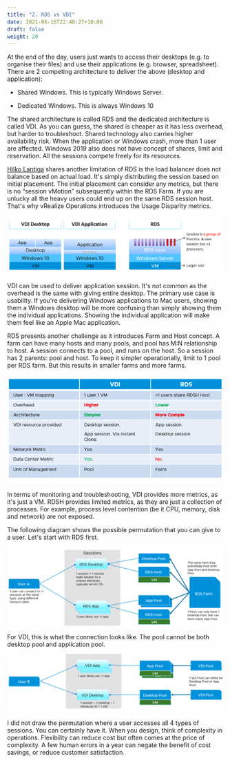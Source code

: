 ```yaml
---
title: "2. RDS vs VDI"
date: 2021-06-16T22:48:27+10:00
draft: false
weight: 20
---
```


At the end of the day, users just wants to access their desktops (e.g. to organise their files) and use their applications (e.g. browser, spreadsheet). There are 2 competing architecture to deliver the above (desktop and application):

-   Shared Windows. This is typically Windows Server.

-   Dedicated Windows. This is always Windows 10

The shared architecture is called RDS and the dedicated architecture is called VDI. As you can guess, the shared is cheaper as it has less overhead, but harder to troubleshoot. Shared technology also carries higher availability risk. When the application or Windows crash, more than 1 user are affected. Windows 2019 also does not have concept of shares, limit and reservation. All the sessions compete freely for its resources.

[Hilko Lantiga](https://www.linkedin.com/in/hilkolantinga/) shares another limitation of RDS is the load balancer does not balance based on actual load. It's simply distributing the session based on initial placement. The initial placement can consider any metrics, but there is no “session vMotion” subsequently within the RDS Farm. If you are unlucky all the heavy users could end up on the same RDS session host. That's why vRealize Operations introduces the Usage Disparity metrics. 

![](4.8.2-fig-1.png)

VDI can be used to deliver application session. It's not common as the overhead is the same with giving entire desktop. The primary use case is usability. If you're delivering Windows applications to Mac users, showing them a Windows desktop will be more confusing than simply showing them the individual applications. Showing the individual application will make them feel like an Apple Mac application.

RDS presents another challenge as it introduces Farm and Host concept. A farm can have many hosts and many pools, and pool has M:N relationship to host. A session connects to a pool, and runs on the host. So a session has 2 parents: pool and host. To keep it simpler operationally, limit to 1 pool per RDS farm. But this results in smaller farms and more farms.

![](4.8.2-fig-2.png)

In terms of monitoring and troubleshooting, VDI provides more metrics, as it's just a VM. RDSH provides limited metrics, as they are just a collection of processes. For example, process level contention (be it CPU, memory, disk and network) are not exposed.

The following diagram shows the possible permutation that you can give to a user. Let's start with RDS first.

![](4.8.2-fig-3.png)

For VDI, this is what the connection looks like. The pool cannot be both desktop pool and application pool.

![](4.8.2-fig-4.png)

I did not draw the permutation where a user accesses all 4 types of sessions. You can certainly have it. When you design, think of complexity in operations. Flexibility can reduce cost but often comes at the price of complexity. A few human errors in a year can negate the benefit of cost savings, or reduce customer satisfaction.